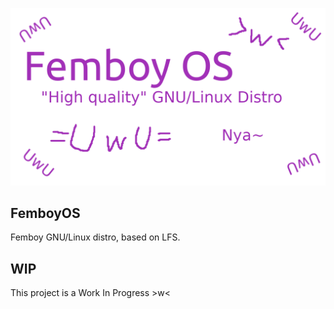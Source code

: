 ![Logo](Logo.png)

## FemboyOS
Femboy GNU/Linux distro, based on LFS.
## **WIP**
This project is a Work In Progress >w<
